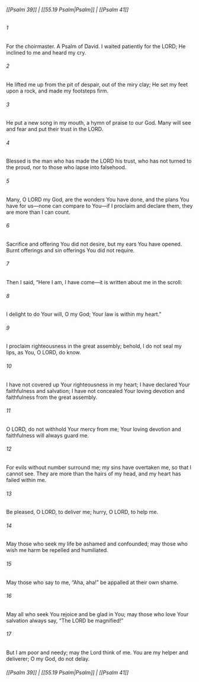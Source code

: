 
###### [[Psalm 39]] | [[55.19 Psalm|Psalm]] | [[Psalm 41]]

###### 1
For the choirmaster. A Psalm of David. I waited patiently for the LORD; He inclined to me and heard my cry.
###### 2
He lifted me up from the pit of despair, out of the miry clay; He set my feet upon a rock, and made my footsteps firm.
###### 3
He put a new song in my mouth, a hymn of praise to our God. Many will see and fear and put their trust in the LORD.
###### 4
Blessed is the man who has made the LORD his trust, who has not turned to the proud, nor to those who lapse into falsehood.
###### 5
Many, O LORD my God, are the wonders You have done, and the plans You have for us—none can compare to You—if I proclaim and declare them, they are more than I can count.
###### 6
Sacrifice and offering You did not desire, but my ears You have opened. Burnt offerings and sin offerings You did not require.
###### 7
Then I said, “Here I am, I have come—it is written about me in the scroll:
###### 8
I delight to do Your will, O my God; Your law is within my heart.”
###### 9
I proclaim righteousness in the great assembly; behold, I do not seal my lips, as You, O LORD, do know.
###### 10
I have not covered up Your righteousness in my heart; I have declared Your faithfulness and salvation; I have not concealed Your loving devotion and faithfulness from the great assembly.
###### 11
O LORD, do not withhold Your mercy from me; Your loving devotion and faithfulness will always guard me.
###### 12
For evils without number surround me; my sins have overtaken me, so that I cannot see. They are more than the hairs of my head, and my heart has failed within me.
###### 13
Be pleased, O LORD, to deliver me; hurry, O LORD, to help me.
###### 14
May those who seek my life be ashamed and confounded; may those who wish me harm be repelled and humiliated.
###### 15
May those who say to me, “Aha, aha!” be appalled at their own shame.
###### 16
May all who seek You rejoice and be glad in You; may those who love Your salvation always say, “The LORD be magnified!”
###### 17
But I am poor and needy; may the Lord think of me. You are my helper and deliverer; O my God, do not delay.

###### [[Psalm 39]] | [[55.19 Psalm|Psalm]] | [[Psalm 41]]
